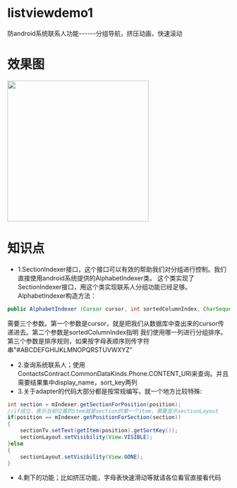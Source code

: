 # listviewdemo1
防android系统联系人功能------分组导航，挤压动画，快速滚动

# 效果图
<img src="listviewdemo1.gif" width="320px"/>

# 知识点
* 1.SectionIndexer接口，这个接口可以有效的帮助我们对分组进行控制。我们直接使用android系统提供的AlphabetIndexer类。
这个类实现了SectionIndexer接口，用这个类实现联系人分组功能已经足够。AlphabetIndexer构造方法：
```java
public AlphabetIndexer (Cursor cursor, int sortedColumnIndex, CharSequence alphabet)
```
需要三个参数。第一个参数是cursor，就是把我们从数据库中查出来的cursor传递进去。第二个参数是sortedColumnIndex指明
我们使用哪一列进行分组排序。第三个参数是排序规则，如果按字母表顺序则传字符串"#ABCDEFGHIJKLMNOPQRSTUVWXYZ"
* 2.查询系统联系人；使用 ContactsContract.CommonDataKinds.Phone.CONTENT_URI来查询。并且需要结果集中display_name，sort_key两列
* 3.关于adapter的代码大部分都是按常规编写，就一个地方比较特殊:
```java
int section = mIndexer.getSectionForPosition(position);
//if成立，表示当前位置的item就是section的第一个item，需要显示sectionLayout
if(position == mIndexer.getPositionForSection(section))
{
    sectionTv.setText(getItem(position).getSortKey());
    sectionLayout.setVisibility(View.VISIBLE);
}else
{
    sectionLayout.setVisibility(View.GONE);
}
```
* 4.剩下的功能；比如挤压功能，字母表快速滑动等就请各位看官直接看代码